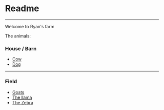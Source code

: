 # Readme

----

Welcome to Ryan's farm

The animals:

### House / Barn

* [Cow](./cow.md)
* [Dog](./dog.md)

---

### Field

* [Goats](./goats.md)
* [The llama](./llama-time.md)
* [The Zebra](./zebra.md)
